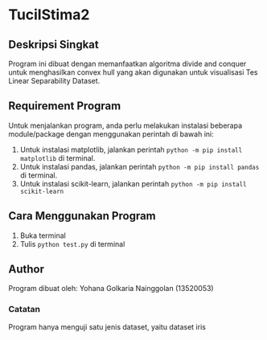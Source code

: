 # TucilStima2

## Deskripsi Singkat
Program ini dibuat dengan memanfaatkan algoritma divide and conquer untuk menghasilkan convex hull yang akan digunakan untuk visualisasi Tes Linear Separability Dataset.

## Requirement Program
Untuk menjalankan program, anda perlu melakukan instalasi beberapa module/package dengan menggunakan perintah di bawah ini:
1. Untuk instalasi matplotlib, jalankan perintah `python -m pip install matplotlib` di terminal.
2. Untuk instalasi pandas, jalankan perintah `python -m pip install pandas` di terminal.
3. Untuk instalasi scikit-learn, jalankan perintah `python -m pip install scikit-learn`

## Cara Menggunakan Program
1. Buka terminal
2. Tulis `python test.py` di terminal

## Author
Program dibuat oleh:
Yohana Golkaria Nainggolan (13520053)

### Catatan
Program hanya menguji satu jenis dataset, yaitu dataset iris
